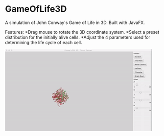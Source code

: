 # GameOfLife3D
A simulation of John Conway's Game of Life in 3D. Built with JavaFX.

Features:
*Drag mouse to rotate the 3D coordinate system.
*Select a preset distribution for the initially alive cells.
*Adjust the 4 parameters used for determining the life cycle of each cell.

![Alt text](demo.gif?raw=true "Demo")
